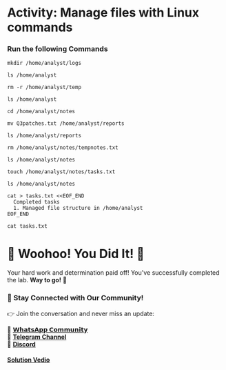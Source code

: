 # Activity: Manage files with Linux commands

### Run the following Commands

```
mkdir /home/analyst/logs

ls /home/analyst

rm -r /home/analyst/temp

ls /home/analyst

cd /home/analyst/notes

mv Q3patches.txt /home/analyst/reports

ls /home/analyst/reports

rm /home/analyst/notes/tempnotes.txt

ls /home/analyst/notes

touch /home/analyst/notes/tasks.txt

ls /home/analyst/notes

cat > tasks.txt <<EOF_END
  Completed tasks
  1. Managed file structure in /home/analyst
EOF_END

cat tasks.txt
```

# 🎉 Woohoo! You Did It! 🎉

Your hard work and determination paid off!
You've successfully completed the lab. **Way to go!** 🚀

### 💬 Stay Connected with Our Community!

👉 Join the conversation and never miss an update:

💚 [**𝗪𝗵𝗮𝘁𝘀𝗔𝗽𝗽 𝗖𝗼𝗺𝗺𝘂𝗻𝗶𝘁𝘆**](https://chat.whatsapp.com/FYKYrKwcwYDE2Xl08SEi7D) <br>
📢 [**Telegram Channel**](https://t.me/+e1HQkO3ao2FmMGQ1) <br>
👥 [**Discord**](https://discord.gg/VzBN22adUC)

#### [Solution Vedio](https://www.youtube.com/@officialSheBright)

